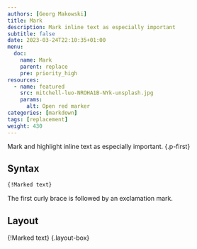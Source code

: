 ```yaml
---
authors: [Georg Makowski]
title: Mark
description: Mark inline text as especially important
subtitle: false
date: 2023-03-24T22:10:35+01:00 
menu:
  doc:
    name: Mark
    parent: replace
    pre: priority_high
resources:
  - name: featured
    src: mitchell-luo-NROHA1B-NYk-unsplash.jpg
    params:
      alt: Open red marker
categories: [markdown]
tags: [replacement]
weight: 430
---
```


Mark and highlight inline text as especially important.
{.p-first}
<!--more-->

## Syntax

```md {.left-inside}
{‍!Marked text} 
```

The first curly brace is followed by an exclamation mark.

## Layout

{!Marked text}
{.layout-box}